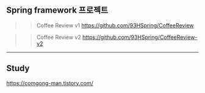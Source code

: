 ## Spring framework 프로젝트

>> Coffee Review v1
https://github.com/93HSpring/CoffeeReview

>> Coffee Review v2
https://github.com/93HSpring/CoffeeReview-v2

----------------------------------------------

## Study

https://comgong-man.tistory.com/
